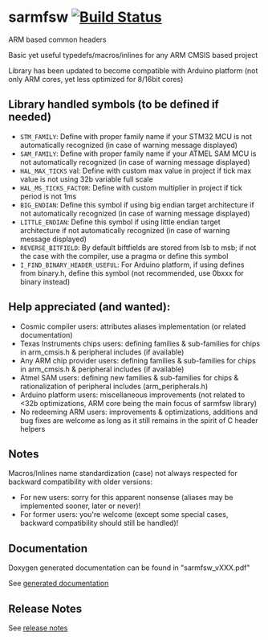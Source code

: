 # sarmfsw [![Build Status](https://travis-ci.com/SMFSW/sarmfsw.svg?branch=master)](https://travis-ci.com/SMFSW/sarmfsw)

ARM based common headers

Basic yet useful typedefs/macros/inlines for any ARM CMSIS based project

Library has been updated to become compatible with Arduino platform
(not only ARM cores, yet less optimized for 8/16bit cores)

## Library handled symbols (to be defined if needed)

* `STM_FAMILY`: Define with proper family name if your STM32 MCU is not automatically recognized (in case of warning message displayed)
* `SAM_FAMILY`: Define with proper family name if your ATMEL SAM MCU is not automatically recognized (in case of warning message displayed)
* `HAL_MAX_TICKS` val: Define with custom max value in project if tick max value is not using 32b variable full scale
* `HAL_MS_TICKS_FACTOR`: Define with custom multiplier in project if tick period is not 1ms
* `BIG_ENDIAN`: Define this symbol if using big endian target architecture if not automatically recognized (in case of warning message displayed)
* `LITTLE_ENDIAN`: Define this symbol if using little endian target architecture if not automatically recognized (in case of warning message displayed)
* `REVERSE_BITFIELD`: By default biftfields are stored from lsb to msb; if not the case with the compiler, use a pragma or define this symbol
* `I_FIND_BINARY_HEADER_USEFUL`: For Arduino platform, if using defines from binary.h, define this symbol (not recommended, use 0bxxx for binary instead)

## Help appreciated (and wanted):

* Cosmic compiler users: attributes aliases implementation (or related documentation)
* Texas Instruments chips users: defining families & sub-families for chips in arm_cmsis.h & peripheral includes (if available)
* Any ARM chip provider users: defining families & sub-families for chips in arm_cmsis.h & peripheral includes (if available)
* Atmel SAM users: defining new families & sub-families for chips & rationalization of peripheral includes (arm_peripherals.h)
* Arduino platform users: miscellaneous improvements (not related to <32b optimizations, ARM core being the main focus of sarmfsw library) 
* No redeeming ARM users: improvements & optimizations, additions and bug fixes are welcome as long as it still remains in the spirit of C header helpers 

## Notes

Macros/Inlines name standardization (case) not always respected for backward compatibility with older versions:
- For new users: sorry for this apparent nonsense (aliases may be implemented sooner, later or never)!
- For former users: you're welcome (except some special cases, backward compatibility should still be handled)!
 
## Documentation

Doxygen generated documentation can be found in "sarmfsw_vXXX.pdf"

See [generated documentation](https://smfsw.github.io/sarmfsw/)

## Release Notes

See [release notes](ReleaseNotes.md)
